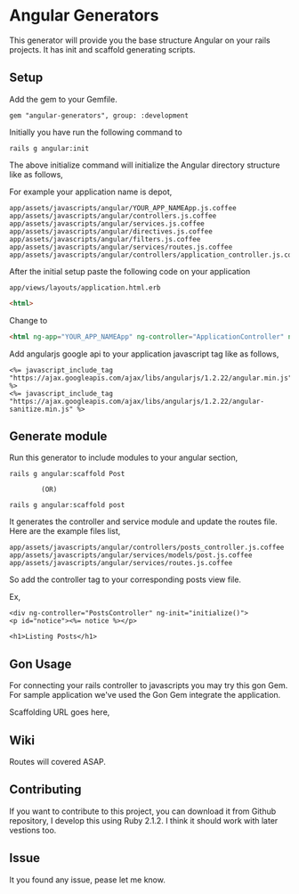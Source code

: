 # Angular Generators

This generator will provide you the base structure Angular on your
rails projects. It has init and scaffold generating scripts.

## Setup

Add the gem to your Gemfile.

`gem "angular-generators", group: :development`

Initially you have run the following command to

`rails g angular:init`

The above initialize command will initialize the Angular directory
structure like as follows,

For example your application name is depot,

```
app/assets/javascripts/angular/YOUR_APP_NAMEApp.js.coffee
app/assets/javascripts/angular/controllers.js.coffee
app/assets/javascripts/angular/services.js.coffee
app/assets/javascripts/angular/directives.js.coffee
app/assets/javascripts/angular/filters.js.coffee
app/assets/javascripts/angular/services/routes.js.coffee
app/assets/javascripts/angular/controllers/application_controller.js.coffee
```

After the initial setup paste the following code on your application

`app/views/layouts/application.html.erb`

``` html
<html>
```
Change to

``` html
<html ng-app="YOUR_APP_NAMEApp" ng-controller="ApplicationController" ng-init="initialize()">
```

Add angularjs google api to your application javascript tag like as
follows,

``` erb
<%= javascript_include_tag "https://ajax.googleapis.com/ajax/libs/angularjs/1.2.22/angular.min.js" %>
<%= javascript_include_tag "https://ajax.googleapis.com/ajax/libs/angularjs/1.2.22/angular-sanitize.min.js" %>
```

## Generate module

Run this generator to include modules to your angular section,

```
rails g angular:scaffold Post

        (OR)

rails g angular:scaffold post

```
It generates the controller and service module and update the routes
file. Here are the example files list,

```
app/assets/javascripts/angular/controllers/posts_controller.js.coffee
app/assets/javascripts/angular/services/models/post.js.coffee
app/assets/javascripts/angular/services/routes.js.coffee
```

So add the controller tag to your corresponding posts view file.

Ex,

``` erb
<div ng-controller="PostsController" ng-init="initialize()">
<p id="notice"><%= notice %></p>

<h1>Listing Posts</h1>
```

## Gon Usage

For connecting your rails controller to javascripts you may try this
gon Gem. For sample application we've used the Gon Gem integrate the
application.

Scaffolding URL goes here,


## Wiki

Routes will covered ASAP.

## Contributing

If you want to contribute to this project, you can download it from
Github repository, I develop this using Ruby 2.1.2. I think it should
work with later vestions too.

## Issue

It you found any issue, pease let me know.



